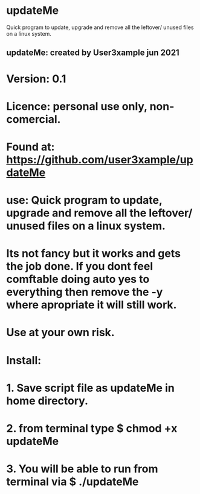 # updateMe
Quick program to update, upgrade and remove all the leftover/ unused files on a linux system.


## updateMe: created by User3xample jun 2021
#  Version:  0.1
#  Licence:  personal use only, non-comercial.
#  Found at: https://github.com/user3xample/updateMe
#
#  use: Quick program to update, upgrade and remove all the leftover/ unused files on a linux system.
#  Its not fancy but it works and gets the job done. If you dont feel comftable doing auto yes to everything then remove the -y where apropriate it will still work.
#  
#  Use at your own risk.
#####
#  Install:
#  1. Save script file as updateMe in  home directory.
#  2. from terminal type $ chmod +x updateMe
#  3. You will be able to run from terminal via $ ./updateMe
#####
